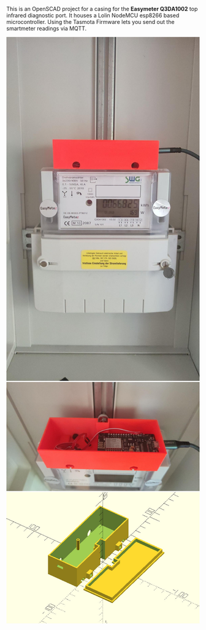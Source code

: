 
This is an OpenSCAD project for a casing for the **Easymeter Q3DA1002** top 
infrared diagnostic port. It houses a Lolin NodeMCU esp8266
based microcontroller. Using the Tasmota Firmware lets you send out 
the smartmeter readings via MQTT.

![Front view](images/front.jpg "Front view")
![Top view](images/top.jpg "Top view")
![Model view](images/openscad.jpg "OpenSCAD view")


